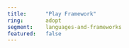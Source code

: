 ```yaml
---
title:      "Play Framework"
ring:       adopt
segment:    languages-and-frameworks
featured:   false
---
```

